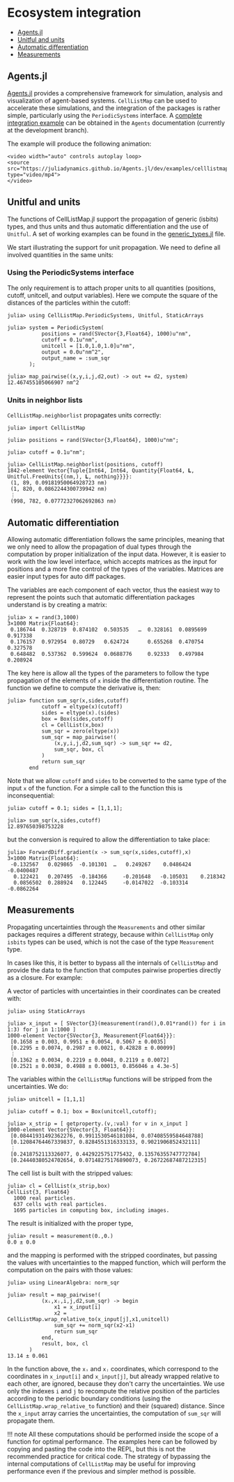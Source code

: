 # Ecosystem integration

- [Agents.jl](@ref)
- [Unitful and units](@ref)
- [Automatic differentiation](@ref)
- [Measurements](@ref)

## Agents.jl

[Agents.jl](https://juliadynamics.github.io/Agents.jl) provides a comprehensive framework for simulation, analysis and visualization of agent-based systems. `CellListMap` can be used to accelerate these simulations, and the integration of the packages is rather simple, particularly using the `PeriodicSystems` interface. A [complete integration example](https://juliadynamics.github.io/Agents.jl/dev/examples/celllistmap/) can be obtained in the `Agents` documentation (currently at the development branch). 

The example will produce the following animation:

```@raw html
<video width="auto" controls autoplay loop>
<source src="https://juliadynamics.github.io/Agents.jl/dev/examples/celllistmap.mp4" type="video/mp4">
</video>
```

## Unitful and units

The functions of CellListMap.jl support the propagation of generic (isbits) types, and thus units and thus automatic differentiation and the use of `Unitful`. A set of working examples can be found in the [generic_types.jl](https://github.com/m3g/CellListMap.jl/blob/main/src/examples/generic_types.jl) file.

We start illustrating the support for unit propagation. We need to define all involved quantities in the same units:

### Using the PeriodicSystems interface

The only requirement is to attach proper units to all quantities (positions, cutoff, unitcell, and output variables).
Here we compute the square of the distances of the particles within the cutoff:
```julia-repl
julia> using CellListMap.PeriodicSystems, Unitful, StaticArrays

julia> system = PeriodicSystem(
           positions = rand(SVector{3,Float64}, 1000)u"nm",
           cutoff = 0.1u"nm",
           unitcell = [1.0,1.0,1.0]u"nm",
           output = 0.0u"nm^2",
           output_name = :sum_sqr
       );

julia> map_pairwise((x,y,i,j,d2,out) -> out += d2, system)
12.467455105066907 nm^2
```

### Units in neighbor lists

`CellListMap.neighborlist` propagates units correctly:

```julia-repl
julia> import CellListMap

julia> positions = rand(SVector{3,Float64}, 1000)u"nm";

julia> cutoff = 0.1u"nm";

julia> CellListMap.neighborlist(positions, cutoff)
1842-element Vector{Tuple{Int64, Int64, Quantity{Float64, 𝐋, Unitful.FreeUnits{(nm,), 𝐋, nothing}}}}:
 (1, 89, 0.09181950064928723 nm)
 (1, 820, 0.0862244300739942 nm)
 ⋮
 (998, 782, 0.07772327062692863 nm)
```

## Automatic differentiation

Allowing automatic differentiation follows the same principles, meaning that we only need to allow the propagation of dual types through the computation by proper initialization of the input data. However, it is easier to work with the low level interface, which accepts matrices as the input for positions and a more fine control of the types of the variables. Matrices are easier input types for auto diff packages.

The variables are each component of each vector, thus the easiest way to represent the points such that automatic differentiation packages understand is by creating a matrix:

```julia-repl
julia> x = rand(3,1000)
3×1000 Matrix{Float64}:
 0.186744  0.328719  0.874102  0.503535   …  0.328161  0.0895699  0.917338
 0.176157  0.972954  0.80729   0.624724      0.655268  0.470754   0.327578
 0.648482  0.537362  0.599624  0.0688776     0.92333   0.497984   0.208924
```

The key here is allow all the types of the parameters to follow the type propagation of the elements of `x` inside the differentiation routine. The function we define to compute the derivative is, then:

```julia-repl
julia> function sum_sqr(x,sides,cutoff)
           cutoff = eltype(x)(cutoff)
           sides = eltype(x).(sides)
           box = Box(sides,cutoff)
           cl = CellList(x,box)
           sum_sqr = zero(eltype(x))
           sum_sqr = map_pairwise!(
               (x,y,i,j,d2,sum_sqr) -> sum_sqr += d2,
               sum_sqr, box, cl
           )
           return sum_sqr
       end
```

Note that we allow `cutoff`  and `sides`  to be converted to the same type of the input `x`  of the function. For a simple call to the function this is inconsequential:

```julia-repl
julia> cutoff = 0.1; sides = [1,1,1];

julia> sum_sqr(x,sides,cutoff)
12.897650398753228
```

but the conversion is required to allow the differentiation to take place:

```julia-repl
julia> ForwardDiff.gradient(x -> sum_sqr(x,sides,cutoff),x)
3×1000 Matrix{Float64}:
 -0.132567   0.029865  -0.101301  …   0.249267    0.0486424  -0.0400487
  0.122421   0.207495  -0.184366     -0.201648   -0.105031    0.218342
  0.0856502  0.288924   0.122445     -0.0147022  -0.103314   -0.0862264
```

## Measurements

Propagating uncertainties through the `Measurements`  and other similar packages requires a different strategy, because within `CellListMap` only `isbits` types can be used, which is not the case of the type `Measurement` type. 

In cases like this, it is better to bypass all the internals of `CellListMap`  and provide the data to the function that computes pairwise properties directly as a closure. For example:

A vector of particles with uncertainties in their coordinates can be created with: 
```julia-repl
julia> using StaticArrays 

julia> x_input = [ SVector{3}(measurement(rand(),0.01*rand()) for i in 1:3) for j in 1:1000 ]
1000-element Vector{SVector{3, Measurement{Float64}}}:
 [0.1658 ± 0.003, 0.9951 ± 0.0054, 0.5067 ± 0.0035]
 [0.2295 ± 0.0074, 0.2987 ± 0.0021, 0.42828 ± 0.00099]
 ⋮
 [0.1362 ± 0.0034, 0.2219 ± 0.0048, 0.2119 ± 0.0072]
 [0.2521 ± 0.0038, 0.4988 ± 0.00013, 0.856046 ± 4.3e-5]
```

The variables within the `CellListMap` functions will be stripped from the uncertainties. We do:

```julia-repl
julia> unitcell = [1,1,1]

julia> cutoff = 0.1; box = Box(unitcell,cutoff);

julia> x_strip = [ getproperty.(v,:val) for v in x_input ]
1000-element Vector{SVector{3, Float64}}:
 [0.08441931492362276, 0.9911530546181084, 0.07408559584648788]
 [0.12084764467339837, 0.8284551316333133, 0.9021906852432111]
 ⋮
 [0.2418752113326077, 0.4429225751775432, 0.13576355747772784]
 [0.24440380524702654, 0.07148275176890073, 0.26722687487212315]
```

The cell list is built with the stripped values:

```julia-repl
julia> cl = CellList(x_strip,box)
CellList{3, Float64}
  1000 real particles.
  637 cells with real particles.
  1695 particles in computing box, including images.
```

The result is initialized with the proper type,

```julia-repl
julia> result = measurement(0.,0.)
0.0 ± 0.0
```

and the mapping is performed with the stripped coordinates, but passing the values with uncertainties to the mapped function, which will perform the computation on the pairs with those values:

```julia-repl
julia> using LinearAlgebra: norm_sqr

julia> result = map_pairwise!(
           (xᵢ,xⱼ,i,j,d2,sum_sqr) -> begin
               x1 = x_input[i]
               x2 = CellListMap.wrap_relative_to(x_input[j],x1,unitcell)
               sum_sqr += norm_sqr(x2-x1)
               return sum_sqr
           end, 
           result, box, cl
       )
13.14 ± 0.061
```

In the function above, the `xᵢ` and `xⱼ` coordinates, which correspond to the coordinates in `x_input[i]` and `x_input[j]`, but already wrapped relative to each other, are ignored, because they don't carry the uncertainties. We use only the indexes `i` and `j` to recompute the relative position of the particles according to the periodic boundary conditions (using the `CellListMap.wrap_relative_to` function) and their (squared) distance. Since the `x_input`  array carries the uncertainties, the computation of `sum_sqr` will propagate them.   

!!! note
    All these computations should be performed inside the scope of a function for optimal performance. The examples here can be followed by copying and pasting the code into the REPL, but this is not the recommended practice for critical code. The strategy of bypassing the internal computations of `CellListMap` may be useful for improving performance even if the previous and simpler method is possible. 


